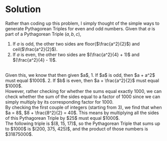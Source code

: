 # Solution

Rather than coding up this problem, I simply thought of the simple ways to generate Pythagorean Triples for even and odd numbers. Given that $a$ is part of a Pythagorean Triple $(a, b, c)$,
<br/>
1. If $a$ is odd, the other two sides are floor($\frac{a^2}{2}$) and ceil($\frac{a^2}{2}$).
2. If $a$ is even, the other two sides are $(\frac{a^2}{4} + 1)$ and $(\frac{a^2}{4} - 1)$.
<br/>
Given this, we know that then given $a$,
1. If $a$ is odd, then $a + a^2$ must equal $1000$.
2. If $b$ is even, then $a + \frac{a^2}{2}$ must equal $1000$.
<br/>
However, rather checking for whether the sums equal exactly 1000, we can check whether the sum of the sides equal to a factor of 1000 since we can simply multiply by its corresponding factor for 1000.
<br/>
By checking the first couple of integers (starting from 3), we find that when $a = 8$, $8 + \frac{8^2}{2} = 40$. This means by multiplying all the sides of this Pythagorean Triple by $25$ must equal $1000$.
<br/>
The following triple is $(8, 15, 17)$, so the Pythagorean Triple that sums up to $1000$ is $(200, 375, 425)$, and the product of those numbers is $31875000$.